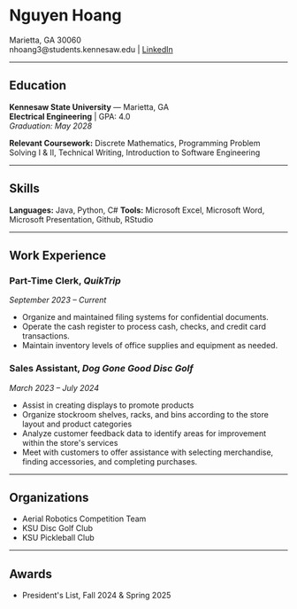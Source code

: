 # Nguyen Hoang

Marietta, GA 30060\
nhoang3\@students.kennesaw.edu \| [LinkedIn](https://www.linkedin.com/in/nguyenhoang2028)

------------------------------------------------------------------------

## Education

**Kennesaw State University** — Marietta, GA\
**Electrical Engineering** \| GPA: 4.0\
*Graduation: May 2028*

**Relevant Coursework:** Discrete Mathematics, Programming Problem Solving I & II, Technical Writing, Introduction to Software Engineering

------------------------------------------------------------------------

## Skills

**Languages:** Java, Python, C#
**Tools:** Microsoft Excel, Microsoft Word, Microsoft Presentation, Github, RStudio

------------------------------------------------------------------------

## Work Experience

### Part-Time Clerk, *QuikTrip*

*September 2023 – Current*
- Organize and maintained filing systems for confidential documents.
- Operate the cash register to process cash, checks, and credit card transactions.
- Maintain inventory levels of office supplies and equipment as needed.

### Sales Assistant, *Dog Gone Good Disc Golf*

*March 2023 – July 2024*
- Assist in creating displays to promote products
- Organize stockroom shelves, racks, and bins according to the store layout and product categories
- Analyze customer feedback data to identify areas for improvement within the store's services
- Meet with customers to offer assistance with selecting merchandise, finding accessories, and completing purchases.

------------------------------------------------------------------------

## Organizations

-   Aerial Robotics Competition Team
-   KSU Disc Golf Club
-   KSU Pickleball Club

------------------------------------------------------------------------

## Awards

-   President's List, Fall 2024 & Spring 2025
